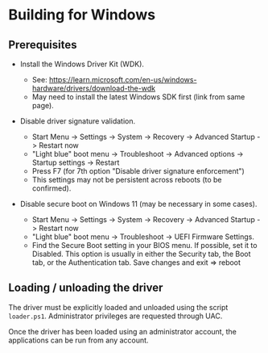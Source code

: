 # Building for Windows

## Prerequisites

- Install the Windows Driver Kit (WDK).
  - See: https://learn.microsoft.com/en-us/windows-hardware/drivers/download-the-wdk
  - May need to install the latest Windows SDK first (link from same page).

- Disable driver signature validation.
  - Start Menu -> Settings -> System -> Recovery -> Advanced Startup -> Restart now
  - "Light blue" boot menu -> Troubleshoot -> Advanced options -> Startup settings -> Restart
  - Press F7 (for 7th option "Disable driver signature enforcement")
  - This settings may not be persistent across reboots (to be confirmed).

- Disable secure boot on Windows 11 (may be necessary in some cases).
  - Start Menu -> Settings -> System -> Recovery -> Advanced Startup -> Restart now
  - "Light blue" boot menu -> Troubleshoot -> UEFI Firmware Settings.
  - Find the Secure Boot setting in your BIOS menu. If possible, set it to Disabled.
    This option is usually in either the Security tab, the Boot tab, or the Authentication tab.
    Save changes and exit => reboot

## Loading / unloading the driver

The driver must be explicitly loaded and unloaded using the script `loader.ps1`.
Administrator privileges are requested through UAC.

Once the driver has been loaded using an administrator account, the applications can be run from any account.
